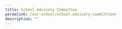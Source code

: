 ```yaml
---
title: School Advisory Committee
permalink: /our-school/school-advisory-committtee/
description: ""
---
```

